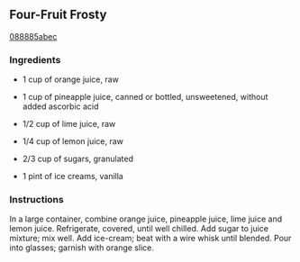 ## Four-Fruit Frosty

[088885abec](https://cookpad.com/us/recipes/348153-four-fruit-frosty)

### Ingredients

 - 1 cup of orange juice, raw

 - 1 cup of pineapple juice, canned or bottled, unsweetened, without added ascorbic acid

 - 1/2 cup of lime juice, raw

 - 1/4 cup of lemon juice, raw

 - 2/3 cup of sugars, granulated

 - 1 pint of ice creams, vanilla

### Instructions

In a large container, combine orange juice, pineapple juice, lime juice and lemon juice. Refrigerate, covered, until well chilled. Add sugar to juice mixture; mix well. Add ice-cream; beat with a wire whisk until blended. Pour into glasses; garnish with orange slice.